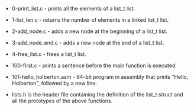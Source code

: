 * 0-print_list.c - prints all the elements of a list_t list.

* 1-list_len.c - returns the number of elements in a linked list_t list.

* 2-add_node.c - adds a new node at the beginning of a list_t list.

* 3-add_node_end.c - adds a new node at the end of a list_t list.

* 4-free_list.c - frees a list_t list.

* 100-first.c - prints a sentence before the main function is executed.

* 101-hello_holberton.asm - 64-bit program in assembly that prints "Hello, Holberton", followed by a new line.

* lists.h is the header file containing the definition of the list_t struct and all the prototypes of the above functions.

